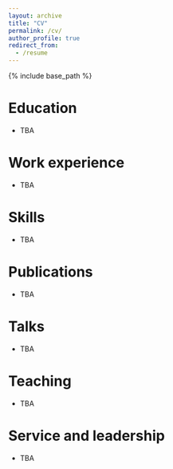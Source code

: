 ```yaml
---
layout: archive
title: "CV"
permalink: /cv/
author_profile: true
redirect_from:
  - /resume
---
```


{% include base_path %}

Education
======
* TBA

Work experience
======
* TBA
  
Skills
======
* TBA

Publications
======
* TBA
  
Talks
======
* TBA
  
Teaching
======
* TBA
  
Service and leadership
======
* TBA
